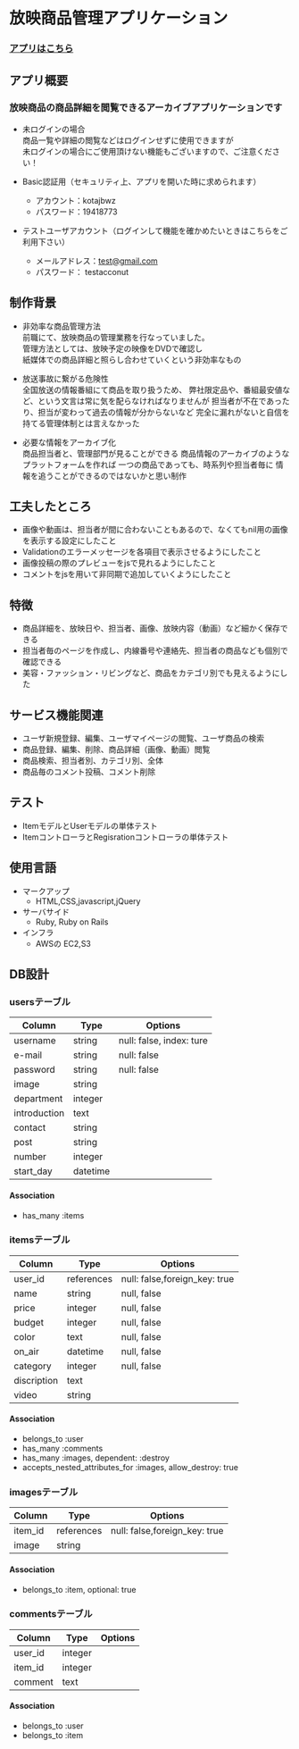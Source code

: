 
# 放映商品管理アプリケーション
### [アプリはこちら](http://dinostv.com)

## アプリ概要
### 放映商品の商品詳細を閲覧できるアーカイブアプリケーションです

- 未ログインの場合<br>
商品一覧や詳細の閲覧などはログインせずに使用できますが<br>
未ログインの場合にご使用頂けない機能もございますので、ご注意ください！

- Basic認証用（セキュリティ上、アプリを開いた時に求められます）
  - アカウント：kotajbwz
  - パスワード：19418773

- テストユーザアカウント（ログインして機能を確かめたいときはこちらをご利用下さい）
  - メールアドレス：test@gmail.com
  - パスワード： testacconut


## 制作背景

- 非効率な商品管理方法<br>
前職にて、放映商品の管理業務を行なっていました。<br>
管理方法としては、放映予定の映像をDVDで確認し<br>
紙媒体での商品詳細と照らし合わせていくという非効率なもの

- 放送事故に繋がる危険性<br>
全国放送の情報番組にて商品を取り扱うため、
弊社限定品や、番組最安値など、という文言は常に気を配らなければなりませんが
担当者が不在であったり、担当が変わって過去の情報が分からないなど
完全に漏れがないと自信を持てる管理体制とは言えなかった

- 必要な情報をアーカイブ化<br>
商品担当者と、管理部門が見ることができる
商品情報のアーカイブのようなプラットフォームを作れば
一つの商品であっても、時系列や担当者毎に
情報を追うことができるのではないかと思い制作


## 工夫したところ
- 画像や動画は、担当者が間に合わないこともあるので、なくてもnil用の画像を表示する設定にしたこと
- Validationのエラーメッセージを各項目で表示させるようにしたこと
- 画像投稿の際のプレビューをjsで見れるようにしたこと
- コメントをjsを用いて非同期で追加していくようにしたこと


## 特徴
- 商品詳細を、放映日や、担当者、画像、放映内容（動画）など細かく保存できる
- 担当者毎のページを作成し、内線番号や連絡先、担当者の商品なども個別で確認できる
- 美容・ファッション・リビングなど、商品をカテゴリ別でも見えるようにした

## サービス機能関連
- ユーザ新規登録、編集、ユーザマイページの閲覧、ユーザ商品の検索
- 商品登録、編集、削除、商品詳細（画像、動画）閲覧
- 商品検索、担当者別、カテゴリ別、全体
- 商品毎のコメント投稿、コメント削除

## テスト
- ItemモデルとUserモデルの単体テスト
- ItemコントローラとRegisrationコントローラの単体テスト

## 使用言語
- マークアップ
  - HTML,CSS,javascript,jQuery
- サーバサイド
  - Ruby, Ruby on Rails
- インフラ
  - AWSの EC2,S3


## DB設計

### usersテーブル
|Column|Type|Options|
|------|----|-------|
|username|string|null: false, index: ture|
|e-mail|string|null: false|
|password|string|null: false|
|image|string|
|department|integer|
|introduction|text|
|contact|string|
|post|string|
|number|integer|
|start_day|datetime|

#### Association
- has_many :items


### itemsテーブル
|Column|Type|Options|
|------|----|-------|
|user_id|references|null: false,foreign_key: true|
|name|string|null, false|
|price|integer|null, false|
|budget|integer|null, false|
|color|text|null, false|
|on_air|datetime|null, false|
|category|integer|null, false|
|discription|text|
|video|string|

#### Association
- belongs_to :user
- has_many :comments
- has_many :images, dependent: :destroy
- accepts_nested_attributes_for :images, allow_destroy: true


### imagesテーブル

|Column|Type|Options|
|------|----|-------|
|item_id|references|null: false,foreign_key: true|
|image|string|

#### Association
- belongs_to :item, optional: true


### commentsテーブル

|Column|Type|Options|
|------|----|-------|
|user_id|integer|
|item_id|integer|
|comment|text|

#### Association
-  belongs_to :user 
-  belongs_to :item 










